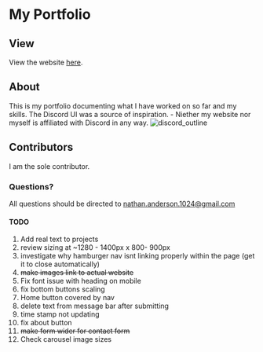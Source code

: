 # My Portfolio
## View
View the website [here](https://nathan-anderson-1024.github.io/Nathan-Anderson-1024/).

## About
This is my portfolio documenting what I have worked on so far and my skills.
The Discord UI was a source of inspiration. - Niether my website nor myself is affiliated with Discord in any way.
![discord_outline](https://user-images.githubusercontent.com/73272904/182255733-38eb5c37-d9fa-43bd-9b67-41dca164b40d.JPG)


## Contributors
I am the sole contributor.

### Questions?
All questions should be directed to nathan.anderson.1024@gmail.com


#### TODO
1. Add real text to projects
2. review sizing at ~1280 - 1400px x 800- 900px
3. investigate why hamburger nav isnt linking properly within the page (get it to close automatically)
4. ~~make images link to actual website~~
5. Fix font issue with heading on mobile
6. fix bottom buttons scaling
7. Home button covered by nav
8. delete text from message bar after submitting
9. time stamp not updating
10. fix about button
11. ~~make form wider for contact form~~
12. Check carousel image sizes



   
